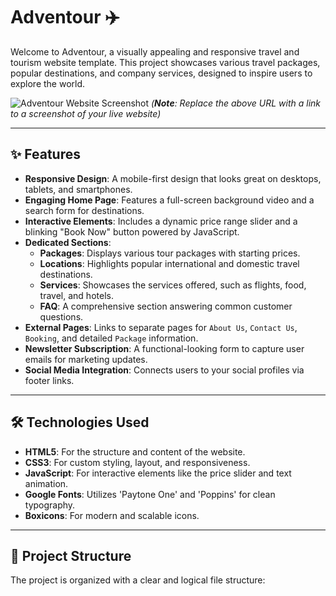 # Adventour ✈️

Welcome to Adventour, a visually appealing and responsive travel and tourism website template. This project showcases various travel packages, popular destinations, and company services, designed to inspire users to explore the world.

![Adventour Website Screenshot](https://i.imgur.com/your-screenshot-url.png) 
*(**Note**: Replace the above URL with a link to a screenshot of your live website)*

---

## ✨ Features

* **Responsive Design**: A mobile-first design that looks great on desktops, tablets, and smartphones.
* **Engaging Home Page**: Features a full-screen background video and a search form for destinations.
* **Interactive Elements**: Includes a dynamic price range slider and a blinking "Book Now" button powered by JavaScript.
* **Dedicated Sections**:
    * **Packages**: Displays various tour packages with starting prices.
    * **Locations**: Highlights popular international and domestic travel destinations.
    * **Services**: Showcases the services offered, such as flights, food, travel, and hotels.
    * **FAQ**: A comprehensive section answering common customer questions.
* **External Pages**: Links to separate pages for `About Us`, `Contact Us`, `Booking`, and detailed `Package` information.
* **Newsletter Subscription**: A functional-looking form to capture user emails for marketing updates.
* **Social Media Integration**: Connects users to your social profiles via footer links.

---

## 🛠️ Technologies Used

* **HTML5**: For the structure and content of the website.
* **CSS3**: For custom styling, layout, and responsiveness.
* **JavaScript**: For interactive elements like the price slider and text animation.
* **Google Fonts**: Utilizes 'Paytone One' and 'Poppins' for clean typography.
* **Boxicons**: For modern and scalable icons.

---

## 📂 Project Structure

The project is organized with a clear and logical file structure:
